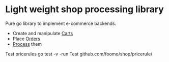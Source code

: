 # Light weight shop processing library

Pure go library to implement e-commerce backends.

- Create and manipulate [Carts]( docs/cart.md)
- Place [Orders]( docs/orders.md)
- [Process](docs/process.md) them


Test pricerules
go test -v -run Test github.com/foomo/shop/pricerule/